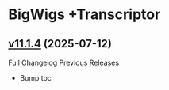 # BigWigs +Transcriptor

## [v11.1.4](https://github.com/BigWigsMods/BigWigs_Transcriptor/tree/v11.1.4) (2025-07-12)
[Full Changelog](https://github.com/BigWigsMods/BigWigs_Transcriptor/compare/v11.1.3...v11.1.4) [Previous Releases](https://github.com/BigWigsMods/BigWigs_Transcriptor/releases)

- Bump toc  
